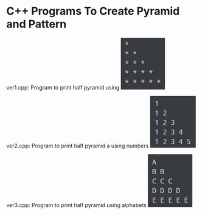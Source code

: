 
# C++ Programs To Create Pyramid and Pattern
ver1.cpp:
Program to print half pyramid using 
![Screenshot](ver1.PNG)

ver2.cpp:
Program to print half pyramid a using numbers
![Screenshot](ver2.PNG)

ver3.cpp:
Program to print half pyramid using alphabets
![Screenshot](ver3.PNG)
